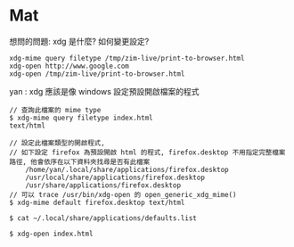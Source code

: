 


# Mat

想問的問題:
 xdg 是什麼? 如何變更設定?

    xdg-mime query filetype /tmp/zim-live/print-to-browser.html
    xdg-open http://www.google.com
    xdg-open /tmp/zim-live/print-to-browser.html


 yan : xdg 應該是像 windows 設定預設開啟檔案的程式



    // 查詢此檔案的 mime type
    $ xdg-mime query filetype index.html
    text/html
    
    // 設定此檔案類型的開啟程式, 
    // 如下設定 firefox 為預設開啟 html 的程式, firefox.desktop 不用指定完整檔案路徑, 他會依序在以下資料夾找尋是否有此檔案
        /home/yan/.local/share/applications/firefox.desktop
        /usr/local/share/applications/firefox.desktop
        /usr/share/applications/firefox.desktop
    // 可以 trace /usr/bin/xdg-open 的 open_generic_xdg_mime()
    $ xdg-mime default firefox.desktop text/html  
    
    $ cat ~/.local/share/applications/defaults.list
    
    $ xdg-open index.html
